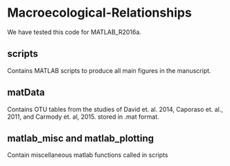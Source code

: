# Macroecological-Relationships
We have tested this code for MATLAB_R2016a.

## scripts
Contains MATLAB scripts to produce all main figures in the manuscript.

## matData
Contains OTU tables from the studies of David et. al. 2014, Caporaso et. al., 2011, and Carmody et. al, 2015. stored in .mat format.

## matlab_misc and matlab_plotting
Contain miscellaneous matlab functions called in scripts



